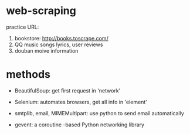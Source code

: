# web-scraping

practice URL:
1. bookstore: http://books.toscrape.com/
2. QQ music songs lyrics, user reviews
3. douban moive information 

# methods

- BeautifulSoup: get first request in 'network'

- Selenium: automates browsers, get all info in 'element'

- smtplib, email, MIMEMultipart: use python to send email automatically

- gevent:  a coroutine -based Python networking library 
